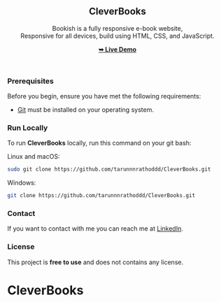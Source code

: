 <div align="center">

  <h2 align="center">CleverBooks</h2>

  Bookish is a fully responsive e-book website, <br />Responsive for all devices, build using HTML, CSS, and JavaScript.

  <a href="https://github.com/tarunnnrathoddd/CleverBooks"><strong>➥ Live Demo</strong></a>

</div>

<br />


### Prerequisites

Before you begin, ensure you have met the following requirements:

* [Git](https://git-scm.com/downloads "Download Git") must be installed on your operating system.

### Run Locally

To run **CleverBooks** locally, run this command on your git bash:

Linux and macOS:

```bash
sudo git clone https://github.com/tarunnnrathoddd/CleverBooks.git
```

Windows:

```bash
git clone https://github.com/tarunnnrathoddd/CleverBooks.git
```

### Contact

If you want to contact with me you can reach me at [LinkedIn](https://www.linkedin.com/in/tarun-rathod-aa7ab7223/).

### License

This project is **free to use** and does not contains any license.
# CleverBooks
